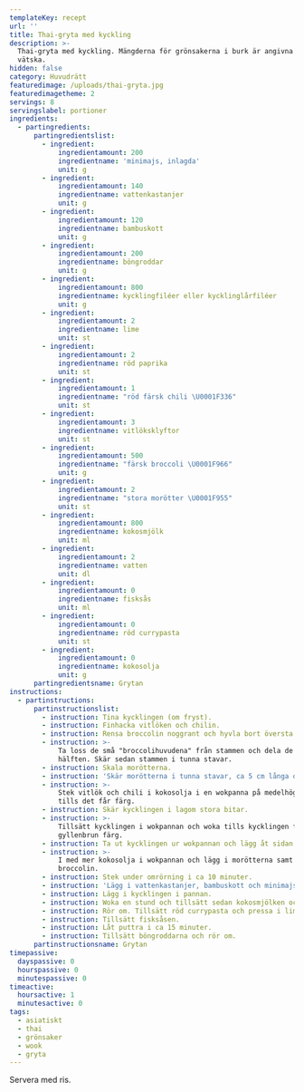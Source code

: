 ```yaml
---
templateKey: recept
url: ''
title: Thai-gryta med kyckling
description: >-
  Thai-gryta med kyckling. Mängderna för grönsakerna i burk är angivna exklusive
  vätska.
hidden: false
category: Huvudrätt
featuredimage: /uploads/thai-gryta.jpg
featuredimagetheme: 2
servings: 8
servingslabel: portioner
ingredients:
  - partingredients:
      partingredientslist:
        - ingredient:
            ingredientamount: 200
            ingredientname: 'minimajs, inlagda'
            unit: g
        - ingredient:
            ingredientamount: 140
            ingredientname: vattenkastanjer
            unit: g
        - ingredient:
            ingredientamount: 120
            ingredientname: bambuskott
            unit: g
        - ingredient:
            ingredientamount: 200
            ingredientname: böngroddar
            unit: g
        - ingredient:
            ingredientamount: 800
            ingredientname: kycklingfiléer eller kycklinglårfiléer
            unit: g
        - ingredient:
            ingredientamount: 2
            ingredientname: lime
            unit: st
        - ingredient:
            ingredientamount: 2
            ingredientname: röd paprika
            unit: st
        - ingredient:
            ingredientamount: 1
            ingredientname: "röd färsk chili \U0001F336"
            unit: st
        - ingredient:
            ingredientamount: 3
            ingredientname: vitlöksklyftor
            unit: st
        - ingredient:
            ingredientamount: 500
            ingredientname: "färsk broccoli \U0001F966"
            unit: g
        - ingredient:
            ingredientamount: 2
            ingredientname: "stora morötter \U0001F955"
            unit: st
        - ingredient:
            ingredientamount: 800
            ingredientname: kokosmjölk
            unit: ml
        - ingredient:
            ingredientamount: 2
            ingredientname: vatten
            unit: dl
        - ingredient:
            ingredientamount: 0
            ingredientname: fisksås
            unit: ml
        - ingredient:
            ingredientamount: 0
            ingredientname: röd currypasta
            unit: st
        - ingredient:
            ingredientamount: 0
            ingredientname: kokosolja
            unit: g
      partingredientsname: Grytan
instructions:
  - partinstructions:
      partinstructionslist:
        - instruction: Tina kycklingen (om fryst).
        - instruction: Finhacka vitlöken och chilin.
        - instruction: Rensa broccolin noggrant och hyvla bort översta lagret på stammen.
        - instruction: >-
            Ta loss de små "broccolihuvudena" från stammen och dela de på
            hälften. Skär sedan stammen i tunna stavar.
        - instruction: Skala morötterna.
        - instruction: 'Skär morötterna i tunna stavar, ca 5 cm långa och 5 mm tunna.'
        - instruction: >-
            Stek vitlök och chili i kokosolja i en wokpanna på medelhög värme
            tills det får färg.
        - instruction: Skär kycklingen i lagom stora bitar.
        - instruction: >-
            Tillsätt kycklingen i wokpannan och woka tills kycklingen fått lätt
            gyllenbrun färg.
        - instruction: Ta ut kycklingen ur wokpannan och lägg åt sidan.
        - instruction: >-
            I med mer kokosolja i wokpannan och lägg i morötterna samt
            broccolin. 
        - instruction: Stek under omrörning i ca 10 minuter.
        - instruction: 'Lägg i vattenkastanjer, bambuskott och minimajs och rör om.'
        - instruction: Lägg i kycklingen i pannan.
        - instruction: Woka en stund och tillsätt sedan kokosmjölken och vattnet.
        - instruction: Rör om. Tillsätt röd currypasta och pressa i limesaft.
        - instruction: Tillsätt fisksåsen.
        - instruction: Låt puttra i ca 15 minuter.
        - instruction: Tillsätt böngroddarna och rör om.
      partinstructionsname: Grytan
timepassive:
  dayspassive: 0
  hourspassive: 0
  minutespassive: 0
timeactive:
  hoursactive: 1
  minutesactive: 0
tags:
  - asiatiskt
  - thai
  - grönsaker
  - wook
  - gryta
---
```

Servera med ris.
